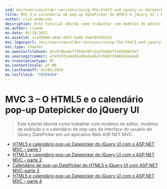 ```yaml
---
uid: mvc/overview/older-versions/using-the-html5-and-jquery-ui-datepicker-popup-calendar-with-aspnet-mvc/index
title: MVC 3-o calendário de pop-up DatePicker do HTML5 e jQuery UI | Microsoft Docs
author: rick-anderson
description: Este tutorial aborda como trabalhar com modelos do editor, modelos de exibição e o calendário de pop-ups da interface do usuário do jQuery DatePicker em um aplicativo Web ASP.NET MVC.
ms.author: riande
ms.date: 01/19/2012
ms.assetid: 2ca920dd-a0a6-4567-ba8b-3ebf897bb2c5
msc.legacyurl: /mvc/overview/older-versions/using-the-html5-and-jquery-ui-datepicker-popup-calendar-with-aspnet-mvc
msc.type: chapter
ms.openlocfilehash: bec979bade7ff63ef0fc2a5fe0b6f3c0309825e7
ms.sourcegitcommit: e7e91932a6e91a63e2e46417626f39d6b244a3ab
ms.translationtype: MT
ms.contentlocale: pt-BR
ms.lasthandoff: 03/06/2020
ms.locfileid: "78559454"
---
```

# <a name="mvc-3---the-html5-and-jquery-ui-datepicker-popup-calendar"></a>MVC 3 – O HTML5 e o calendário pop-up Datepicker do jQuery UI

> Este tutorial aborda como trabalhar com modelos do editor, modelos de exibição e o calendário de pop-ups da interface do usuário do jQuery DatePicker em um aplicativo Web ASP.NET MVC.

- [HTML5 e calendário pop-up Datepicker do jQuery UI com o ASP.NET MVC – parte 1](using-the-html5-and-jquery-ui-datepicker-popup-calendar-with-aspnet-mvc-part-1.md)
- [HTML5 e calendário pop-up Datepicker do jQuery UI com o ASP.NET MVC – parte 2](using-the-html5-and-jquery-ui-datepicker-popup-calendar-with-aspnet-mvc-part-2.md)
- [Calendário de pop-up DatePicker do HTML5 e jQuery UI com ASP.NET MVC-parte 3](using-the-html5-and-jquery-ui-datepicker-popup-calendar-with-aspnet-mvc-part-3.md)
- [HTML5 e calendário pop-up Datepicker do jQuery UI com o ASP.NET MVC – parte 4](using-the-html5-and-jquery-ui-datepicker-popup-calendar-with-aspnet-mvc-part-4.md)
